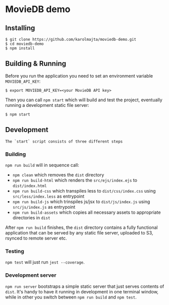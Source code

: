 # MovieDB demo

## Installing

    $ git clone https://github.com/karolmajta/moviedb-demo.git
    $ cd moviedb-demo
    $ npm install

## Building & Running

Before you run the application you need to set an environment variable `MOVIEDB_API_KEY`:

    $ export MOVIEDB_API_KEY=<your MovieDB API key>

Then you can call `npm start` which will build and test the project, eventually running a development static file
server:

    $ npm start

## Development

    The `start` script consists of three different steps

### Building

`npm run build` will in sequence call:

- `npm clean` which removes the `dist` directory
- `npm run build-html` which renders the `src/ejs/index.ejs` to `dist/index.html`
- `npm run build-css` which transpiles less to `dist/css/index.css` using `src/less/index.less` as entrypoint
- `npm run build-js` which trinspiles js/jsx to `dist/js/index.js` using `src/js/index.js` as entrypoint
- `npm run build-assets` which copies all necessary assets to appropriate directories in `dist`

After `npm run build` finishes, the `dist` directory contains a fully functional application that can be served by
any static file server, uploaded to S3, rsynced to remote server etc.

### Testing

`npm test` will just run `jest --coverage`.

### Development server

`npm run server` bootstraps a simple static server that just serves contents of `dist`. It's handy to have it running in
development in one terminal window, while in other you switch between `npm run build` and `npm test`.
